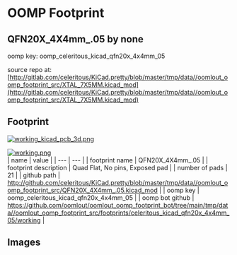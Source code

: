 # OOMP Footprint  
## QFN20X_4X4mm_.05  by none  
  
oomp key: oomp_celeritous_kicad_qfn20x_4x4mm_05  
  
source repo at: [http://gitlab.com/celeritous/KiCad.pretty/blob/master/tmp/data//oomlout_oomp_footprint_src/XTAL_7X5MM.kicad_mod](http://gitlab.com/celeritous/KiCad.pretty/blob/master/tmp/data//oomlout_oomp_footprint_src/XTAL_7X5MM.kicad_mod)  
## Footprint  
  
[![working_kicad_pcb_3d.png](working_kicad_pcb_3d_600.png)](working_kicad_pcb_3d.png)  
  
[![working.png](working_600.png)](working.png)  
| name | value | 
| --- | --- | 
| footprint name | QFN20X_4X4mm_.05 | 
| footprint description | Quad Flat, No pins, Exposed pad | 
| number of pads | 21 | 
| github path | http://github.com/celeritous/KiCad.pretty/blob/master/tmp/data//oomlout_oomp_footprint_src/QFN20X_4X4mm_.05.kicad_mod | 
| oomp key | oomp_celeritous_kicad_qfn20x_4x4mm_05 | 
| oomp bot github | https://github.com/oomlout/oomlout_oomp_footprint_bot/tree/main/tmp/data//oomlout_oomp_footprint_src/footprints/celeritous_kicad_qfn20x_4x4mm_05/working | 
## Images  
